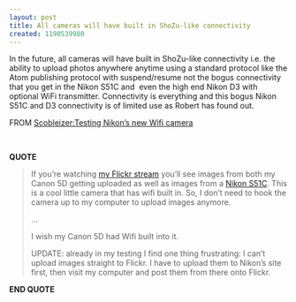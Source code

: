 ```yaml
---
layout: post
title: All cameras will have built in ShoZu-like connectivity
created: 1190539980
---
```

<p>In the future, all cameras will have built in ShoZu-like connectivity i.e. the ability to upload photos anywhere anytime using a standard protocol like the Atom publishing protocol with suspend/resume not the bogus connectivity that you get in the Nikon S51C and&nbsp; even the high end Nikon D3 with optional WiFi transmitter. Connectivity is everything and this bogus Nikon S51C and D3 connectivity is of limited use as Robert has found out. </p><p>FROM <a href="http://scobleizer.com/2007/09/22/testing-nikons-new-wifi-camera/">Scobleizer:Testing Nikon&rsquo;s new Wifi&nbsp;camera</a></p><p>&nbsp;</p><p><strong>QUOTE</strong>&nbsp;</p><blockquote><p>If you&rsquo;re watching <a href="http://www.flickr.com/photos/35034363287@N01/">my Flickr stream</a> you&rsquo;ll see images from both my Canon 5D getting uploaded as well as images from a <a href="http://www.nikonusa.com/template.php?cat=1&amp;grp=2&amp;productNr=25575">Nikon S51C</a>. This is a cool little camera that has wifi built in. So, I don&rsquo;t need to hook the camera up to my computer to upload images anymore. </p>...<br /><p>I wish my Canon 5D had Wifi built into it. </p><p>UPDATE: already in my testing I find one thing frustrating: I can&rsquo;t upload images straight to Flickr. I have to upload them to Nikon&rsquo;s site first, then visit my computer and post them from there onto Flickr.</p></blockquote> <p><strong>END QUOTE</strong>&nbsp;</p>
